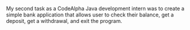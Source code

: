 My second task as a CodeAlpha Java development intern was
to create a simple bank application that allows user to
check their balance, get a deposit, get a withdrawal, and exit the program.
